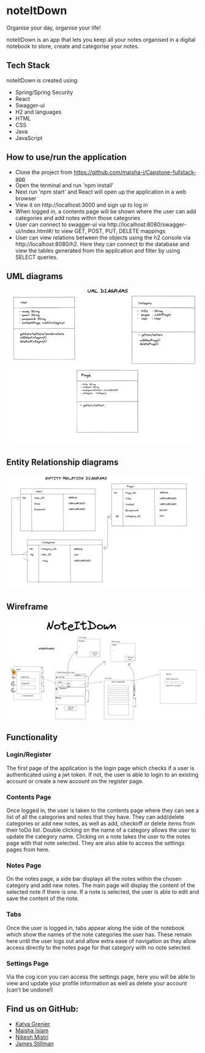 # noteItDown

Organise your day, organise your life!

noteItDown is an app that lets you keep all your notes organised in a digital notebook to store, create and categorise your notes.

## Tech Stack

 noteItDown is created using:
 - Spring/Spring Security
 - React
 - Swagger-ui
 - H2 
 and languages
 - HTML
 - CSS
 - Java
 - JavaScript


## How to use/run the application
- Clone the project from https://github.com/maisha-i/Capstone-fullstack-app
- Open the terminal and run 'npm install'
- Next run 'npm start' and React will open up the application in a web browser
- View it on http://localhost:3000 and sign up to log in
- When logged in, a contents page will be shown where the user can add categories and add notes within those categories
- User can connect to swagger-ui via http://localhost:8080/swagger-ui/index.html#/ to view GET, POST, PUT, DELETE mappings
- User can view relations between the objects using the h2 console via http://localhost:8080/h2. Here they can connect to the database and view the tables generated from the application and filter by using SELECT queries.

## UML diagrams

![UML diagram](./planning/UML.png)

## Entity Relationship diagrams

![Entity Relationship Diagram](./planning/ERD.png)

## Wireframe

![Project Wireframe](./planning/Wireframe.png)

## Functionality

### Login/Register

The first page of the application is the login page which checks if a user is authenticated using a jwt token. If not, the user is able to login to an existing account or create a new account on the register page.

### Contents Page

Once logged in, the user is taken to the contents page where they can see a list of all the categories and notes that they have. They can add/delete categories or add new notes, as well as add, checkoff or delete items from their toDo list. Double clicking on the name of a category allows the user to update the category name. Clicking on a note takes the user to the notes page with that note selected. They are also able to access the settings pages from here.

### Notes Page

On the notes page, a side bar displays all the notes within the chosen category and add new notes. The main page will display the content of the selected note if there is one. If a note is selected, the user is able to edit and save the content of the note.

### Tabs

Once the user is logged in, tabs appear along the side of the notebook which show the names of the note categories the user has. These remain here until the user logs out and allow extra ease of navigation as they allow access directly to the notes page for that category with no note selected.

### Settings Page

Via the cog icon you can access the settings page, here you will be able to view and update your profile information as well as delete your account (can't be undone!)

## Find us on GitHub:

- [Katya Grenier](https://github.com/katyagr)
- [Maisha Islam](https://github.com/maisha-i/)
- [Nikesh Mistri](https://github.com/nikesh-mistri)
- [James Stillman](https://github.com/JStillman1)
